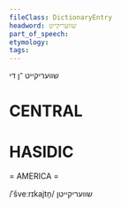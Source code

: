 ```yaml
---
fileClass: DictionaryEntry
headword: שוועריקייט
part_of_speech: 
etymology: 
tags: 
---
```

שוועריקייט
־ן
די

CENTRAL
========

HASIDIC
=======
= AMERICA = 

/ˈšveːrɪkajtn̩/ שוועריקייטן